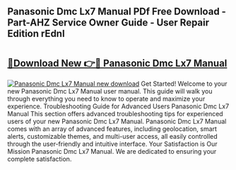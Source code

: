 ## Panasonic Dmc Lx7 Manual PDf Free Download - Part-AHZ Service Owner Guide - User Repair Edition rEdnI

# <h2><a href="http://cf18675.oget.top/?id=Panasonic+Dmc+Lx7+Manual">🔗Download New 👉🔴 Panasonic Dmc Lx7 Manual</a></h2>

[![Panasonic Dmc Lx7 Manual new download](https://i.imgur.com/5g1atiW.png)](http://cf18675.oget.top/?id=Panasonic+Dmc+Lx7+Manual)
Get Started! Welcome to your new Panasonic Dmc Lx7 Manual user manual. This guide will walk you through everything you need to know to operate and maximize your experience. Troubleshooting Guide for Advanced Users Panasonic Dmc Lx7 Manual This section offers advanced troubleshooting tips for experienced users of your new Panasonic Dmc Lx7 Manual. Panasonic Dmc Lx7 Manual comes with an array of advanced features, including geolocation, smart alerts, customizable themes, and multi-user access, all easily controlled through the user-friendly and intuitive interface. Your Satisfaction is Our Mission Panasonic Dmc Lx7 Manual. We are dedicated to ensuring your complete satisfaction.
